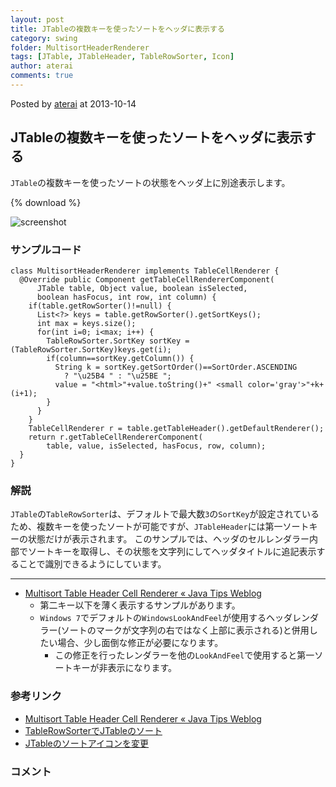 ```yaml
---
layout: post
title: JTableの複数キーを使ったソートをヘッダに表示する
category: swing
folder: MultisortHeaderRenderer
tags: [JTable, JTableHeader, TableRowSorter, Icon]
author: aterai
comments: true
---
```


Posted by [aterai](http://terai.xrea.jp/aterai.html) at 2013-10-14

## JTableの複数キーを使ったソートをヘッダに表示する
`JTable`の複数キーを使ったソートの状態をヘッダ上に別途表示します。

{% download %}

![screenshot](https://lh3.googleusercontent.com/-QNe3lJ3oXH0/Ulqu3vaS91I/AAAAAAAAB3U/Tb2kXiKV8Fs/s800/MultisortHeaderRenderer.png)

### サンプルコード
<pre class="prettyprint"><code>class MultisortHeaderRenderer implements TableCellRenderer {
  @Override public Component getTableCellRendererComponent(
      JTable table, Object value, boolean isSelected,
      boolean hasFocus, int row, int column) {
    if(table.getRowSorter()!=null) {
      List&lt;?&gt; keys = table.getRowSorter().getSortKeys();
      int max = keys.size();
      for(int i=0; i&lt;max; i++) {
        TableRowSorter.SortKey sortKey = (TableRowSorter.SortKey)keys.get(i);
        if(column==sortKey.getColumn()) {
          String k = sortKey.getSortOrder()==SortOrder.ASCENDING
            ? "\u25B4 " : "\u25BE ";
          value = "&lt;html&gt;"+value.toString()+" &lt;small color='gray'&gt;"+k+(i+1);
        }
      }
    }
    TableCellRenderer r = table.getTableHeader().getDefaultRenderer();
    return r.getTableCellRendererComponent(
        table, value, isSelected, hasFocus, row, column);
  }
}
</code></pre>

### 解説
`JTable`の`TableRowSorter`は、デフォルトで最大数`3`の`SortKey`が設定されているため、複数キーを使ったソートが可能ですが、`JTableHeader`には第一ソートキーの状態だけが表示されます。
このサンプルでは、ヘッダのセルレンダラー内部でソートキーを取得し、その状態を文字列にしてヘッダタイトルに追記表示することで識別できるようにしています。

- - - -
- [Multisort Table Header Cell Renderer « Java Tips Weblog](http://tips4java.wordpress.com/2010/08/29/multisort-table-header-cell-renderer/)
    - 第二キー以下を薄く表示するサンプルがあります。
    - `Windows 7`でデフォルトの`WindowsLookAndFeel`が使用するヘッダレンダラー(ソートのマークが文字列の右ではなく上部に表示される)と併用したい場合、少し面倒な修正が必要になります。
        - この修正を行ったレンダラーを他の`LookAndFeel`で使用すると第一ソートキーが非表示になります。

<!-- dummy comment line for breaking list -->

### 参考リンク
- [Multisort Table Header Cell Renderer « Java Tips Weblog](http://tips4java.wordpress.com/2010/08/29/multisort-table-header-cell-renderer/)
- [TableRowSorterでJTableのソート](http://terai.xrea.jp/Swing/TableRowSorter.html)
- [JTableのソートアイコンを変更](http://terai.xrea.jp/Swing/TableSortIcon.html)

<!-- dummy comment line for breaking list -->

### コメント
